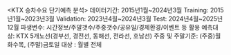 <KTX 승차수요 단기예측 분석>
데이터기간: 2015년1월~2024년3월
Training: 2015년1월~2023년3월
Validation: 2023년4월~2024년3월
Test: 2024년4월~2025년12월
파생변수: 시간정보/주말갯수/주중갯수/공유일/경제환경/이벤트 등 활용
예측대상: KTX 5개노선(경부선, 경전선, 동해선, 전라선, 호남선)
주중 및 주말기준: (주중)월화수목, (주말)금토일
대상 : 월별 전체
